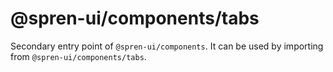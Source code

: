 # @spren-ui/components/tabs

Secondary entry point of `@spren-ui/components`. It can be used by importing from `@spren-ui/components/tabs`.

